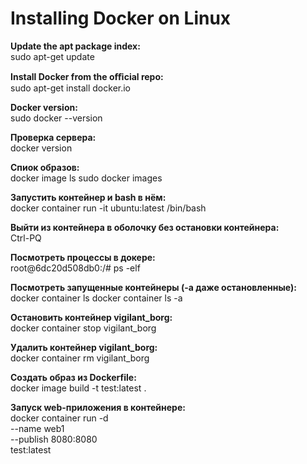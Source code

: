 # Installing Docker on Linux

**Update the apt package index:**  
sudo apt-get update

**Install Docker from the oﬃcial repo:**  
sudo apt-get install docker.io

**Docker version:**  
sudo docker --version

**Проверка сервера:**  
docker version

**Спиок образов:**  
docker image ls
sudo docker images

**Запустить контейнер и bash в нём:**  
docker container run -it ubuntu:latest /bin/bash

**Выйти из контейнера в оболочку без остановки контейнера:**  
Ctrl-PQ

**Посмотреть процессы в докере:**  
root@6dc20d508db0:/# ps -elf

**Посмотреть запущенные контейнеры (-a даже остановленные):**  
docker container ls
docker container ls -a

**Остановить контейнер vigilant_borg:**  
docker container stop vigilant_borg

**Удалить контейнер vigilant_borg:**  
docker container rm vigilant_borg

**Создать образ из Dockerfile:**  
docker image build -t test:latest .

**Запуск web-приложения в контейнере:**  
docker container run -d \
--name web1 \
--publish 8080:8080 \
test:latest
